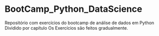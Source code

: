 # BootCamp_Python_DataScience

Repositório com exercícios do bootcamp de análise de dados em Python
Dividido por capítulo
Os Exercícios são feitos gradualmente.
